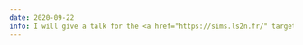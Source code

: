 ```yaml
---
date: 2020-09-22
info: I will give a talk for the <a href="https://sims.ls2n.fr/" target="_blank">SIMS team</a> (EC Nantes) 
---
```



